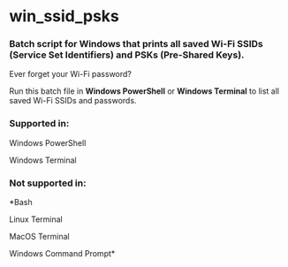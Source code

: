 # win_ssid_psks
### Batch script for Windows that prints all saved Wi-Fi SSIDs (Service Set Identifiers) and PSKs (Pre-Shared Keys).

Ever forget your Wi-Fi password?

Run this batch file in **Windows PowerShell** or **Windows Terminal** to list all saved Wi-Fi SSIDs and passwords.

### Supported in:
Windows PowerShell

Windows Terminal

### Not supported in:
*Bash

Linux Terminal

MacOS Terminal

Windows Command Prompt*
